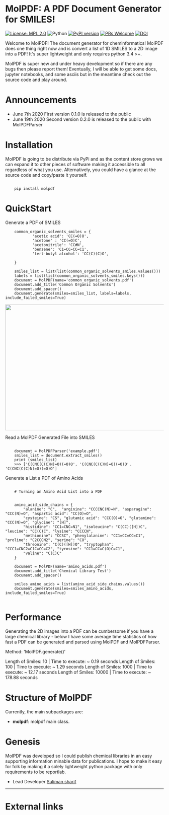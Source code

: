 MolPDF: A PDF Document Generator for SMILES!
============================================

[![License: MPL 2.0](https://img.shields.io/badge/License-MPL%202.0-brightgreen.svg)](https://opensource.org/licenses/MPL-2.0)
![Python](https://img.shields.io/badge/python-3.6-blue.svg)
[![PyPI version](https://badge.fury.io/py/molpdf.svg)](https://badge.fury.io/py/molpdf)
[![PRs Welcome](https://img.shields.io/badge/PRs-welcome-brightgreen.svg?style=flat-square)](http://makeapullrequest.com)
[![DOI](https://zenodo.org/badge/256060429.svg)](https://zenodo.org/badge/latestdoi/256060429)


Welcome to MolPDF! The document generator for cheminformatics! MolPDF does one thing right now and is convert a list of 1D 
SMILES to a 2D image into a PDF! It's super lightweight and only requires python 3.4 >+. 

MolPDF is super new and under heavy development so if there are any bugs then please report them! Eventually, I will be able 
to get some docs, jupyter notebooks, and some asciis but in the meantime check out the source code and play around. 

Announcements
=============

-   June 7th 2020 First version 0.1.0 is released to the public
-   June 19th 2020 Second version 0.2.0 is released to the public with MolPDFParser

Installation 
============

MolPDF is going to be distribute via PyPi and as the content store grows we can expand it to other pieces of software
making it accessible to all regardless of what you use. Alternatively, you could have a glance at the source code and copy/paste
it yourself.

```

    pip install molpdf

```

QuickStart
==========

Generate a PDF of SMILES

```
    common_organic_solvents_smiles = {
            'acetic acid': 'CC(=O)O',
            'acetone' : 'CC(=O)C',
            'acetonitrile': 'CC#N',
            'benzene': 'C1=CC=CC=C1',
            'tert-butyl alcohol': 'CC(C)(C)O',
        
    }
    
    smiles_list = list(list(common_organic_solvents_smiles.values()))
    labels = list(list(common_organic_solvents_smiles.keys()))
    document = MolPDF(name='common_organic_solvents.pdf')
    document.add_title('Common Organic Solvents')
    document.add_spacer()
    document.generate(smiles=smiles_list, labels=labels, include_failed_smiles=True)

```

<p align="center">
  <img width="800" height="400" src="images/example_common_organic_solvents.png">
</p>

Read a MolPDF Generated File into SMILES

```

    document = MolPDFParser('example.pdf')
    smiles_list = document.extract_smiles()
    print (smiles_list)
    >>> ['C(CNC(C(C)N)=O)(=O)O', 'C(CNC(C(C)N)=O)(=O)O', 'C(CNC(C(C)N)=O)(=O)O']

```


Generate a List a PDF of Amino Acids

```

    # Turning an Amino Acid List into a PDF
    

    amino_acid_side_chains = {
        "alanine": "C",  "arginine": "CCCCNC(N)=N", "asparagine": "CCC(N)=O", "aspartic acid": "CC(O)=O",
        "cysteine": "CS", "glutamic acid": "CCC(O)=O", "glutamine": "CCC(N)=O", "glycine": "[H]",
        "histidine": "CC1=CNC=N1", "isoleucine": "C(CC)([H])C", "leucine": "CC(C)C", "lysine": "CCCCN",
        "methionine": "CCSC", "phenylalanine": "CC1=CC=CC=C1", "proline": "C2CCCN2", "serine": "CO",
        "threonine": "C(C)([H])O", "tryptophan": "CCC1=CNC2=C1C=CC=C2", "tyrosine": "CC1=CC=C(O)C=C1",
        "valine": "C(C)C"
    }

    document = MolPDF(name='amino_acids.pdf')
    document.add_title('Chemical Library Test')
    document.add_spacer()

    smiles_amino_acids = list(amino_acid_side_chains.values())
    document.generate(smiles=smiles_amino_acids, include_failed_smiles=True)
    
```

Performance
===========

Generating the 2D images into a PDF can be cumbersome if you have a large chemical library - below 
I have some average time statistics of how fast a PDF can be generated and parsed using MolPDF and MolPDFParser.


Method: 'MolPDF.generate()'

Length of Smiles: 10 | Time to execute: ~ 0.19 seconds
Length of Smiles: 100 | Time to execute: ~ 1.29 seconds
Length of Smiles: 1000 | Time to execute: ~ 12.17 seconds
Length of Smiles: 10000 | Time to execute: ~ 178.88 seconds


Structure of MolPDF
=======================

Currently, the main subpackages are:

- **molpdf**: molpdf main class. 


Genesis
=======

MolPDF was developed so I could publish chemical libraries in an easy supporting information minable data for publications. 
I hope to make it easy for folk by making it a solely lightweight python package with only requirements to be reportlab. 

- Lead Developer [Suliman sharif](http://sulstice.github.io/)

* * * * *

External links
==============


